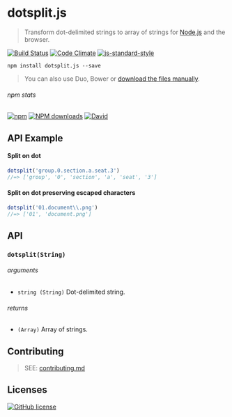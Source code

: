 # dotsplit.js
> Transform dot-delimited strings to array of strings for [Node.js][] and the browser.

[![Build Status](http://img.shields.io/travis/wilmoore/dotsplit.js.svg)](https://travis-ci.org/wilmoore/dotsplit.js) [![Code Climate](https://codeclimate.com/github/wilmoore/dotsplit.js/badges/gpa.svg)](https://codeclimate.com/github/wilmoore/dotsplit.js) [![js-standard-style](https://img.shields.io/badge/code%20style-standard-brightgreen.svg?style=flat)](https://github.com/feross/standard)

```shell
npm install dotsplit.js --save
```

> You can also use Duo, Bower or [download the files manually](https://github.com/wilmoore/dotsplit.js/releases).

###### npm stats

[![npm](https://img.shields.io/npm/v/dotsplit.js.svg)](https://www.npmjs.org/package/dotsplit.js) [![NPM downloads](http://img.shields.io/npm/dm/dotsplit.js.svg)](https://www.npmjs.org/package/dotsplit.js) [![David](https://img.shields.io/david/wilmoore/dotsplit.js.svg)](https://david-dm.org/wilmoore/dotsplit.js)

## API Example

#### Split on dot

```js
dotsplit('group.0.section.a.seat.3')
//=> ['group', '0', 'section', 'a', 'seat', '3']
```

#### Split on dot preserving escaped characters

```js
dotsplit('01.document\\.png')
//=> ['01', 'document.png']
```

## API

### `dotsplit(String)`

###### arguments

 - `string (String)` Dot-delimited string.

###### returns

 - `(Array)` Array of strings.

## Contributing

> SEE: [contributing.md](contributing.md)

## Licenses

[![GitHub license](https://img.shields.io/github/license/wilmoore/dotsplit.js.svg)](https://github.com/wilmoore/dotsplit.js/blob/master/license)

[Node.js]: https://nodejs.org/en/about
